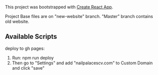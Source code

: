 This project was bootstrapped with [Create React App](https://github.com/facebook/create-react-app).

Project Base files are on "new-website" branch.
"Master" branch contains old website.

## Available Scripts

deploy to gh pages: 
1) Run: npm run deploy
2) Then go to "Settings" and add "nailpalacescv.com" to Custom Domain and click "save"

